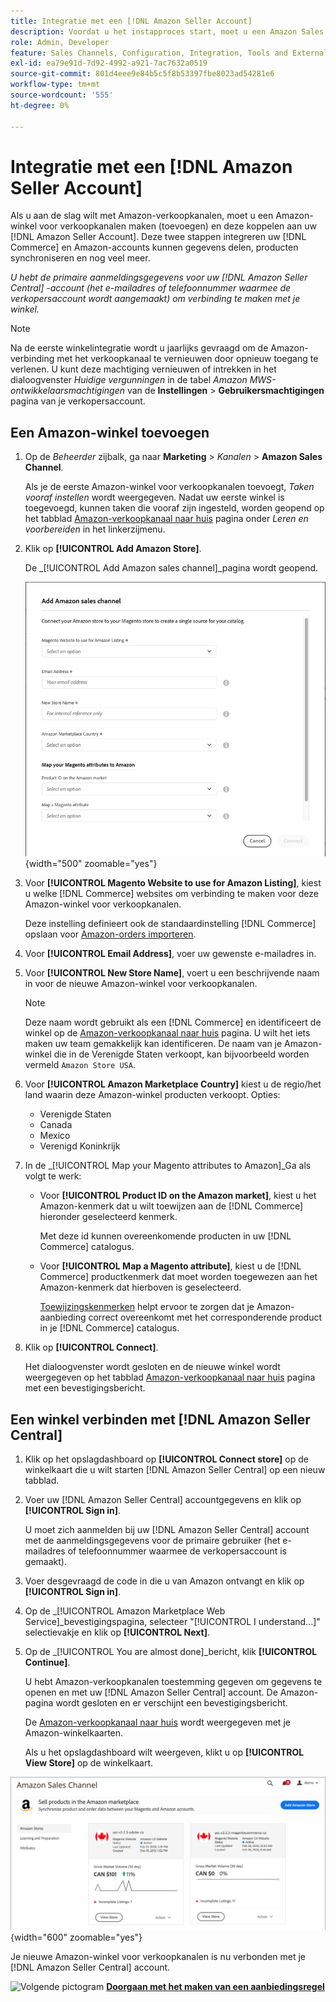 ```yaml
---
title: Integratie met een [!DNL Amazon Seller Account]
description: Voordat u het instapproces start, moet u een Amazon Sales Channel Store maken (toevoegen) en deze koppelen aan uw Amazon-verkopersaccount.
role: Admin, Developer
feature: Sales Channels, Configuration, Integration, Tools and External Services
exl-id: ea79e91d-7d92-4992-a921-7ac7632a0519
source-git-commit: 801d4eee9e84b5c5f8b53397fbe8023ad54281e6
workflow-type: tm+mt
source-wordcount: '555'
ht-degree: 0%

---
```


# Integratie met een [!DNL Amazon Seller Account]

Als u aan de slag wilt met Amazon-verkoopkanalen, moet u een Amazon-winkel voor verkoopkanalen maken (toevoegen) en deze koppelen aan uw [!DNL Amazon Seller Account]. Deze twee stappen integreren uw [!DNL Commerce] en Amazon-accounts kunnen gegevens delen, producten synchroniseren en nog veel meer.

_U hebt de primaire aanmeldingsgegevens voor uw [!DNL Amazon Seller Central] -account (het e-mailadres of telefoonnummer waarmee de verkopersaccount wordt aangemaakt) om verbinding te maken met je winkel._

>[!NOTE]
>
>Na de eerste winkelintegratie wordt u jaarlijks gevraagd om de Amazon-verbinding met het verkoopkanaal te vernieuwen door opnieuw toegang te verlenen. U kunt deze machtiging vernieuwen of intrekken in het dialoogvenster _Huidige vergunningen_ in de tabel _Amazon MWS-ontwikkelaarsmachtigingen_ van de **Instellingen** > **Gebruikersmachtigingen** pagina van je verkopersaccount.

## Een Amazon-winkel toevoegen

1. Op de _Beheerder_ zijbalk, ga naar **Marketing** > _Kanalen_ > **Amazon Sales Channel**.

   Als je de eerste Amazon-winkel voor verkoopkanalen toevoegt, _Taken vooraf instellen_ wordt weergegeven. Nadat uw eerste winkel is toegevoegd, kunnen taken die vooraf zijn ingesteld, worden geopend op het tabblad [Amazon-verkoopkanaal naar huis](./amazon-sales-channel-home.md) pagina onder _Leren en voorbereiden_ in het linkerzijmenu.

1. Klik op **[!UICONTROL Add Amazon Store]**.

   De _[!UICONTROL Add Amazon sales channel]_pagina wordt geopend.

   ![De Amazon-winkel voor verkoopkanalen toevoegen](assets/amazon-store-integration.png){width="500" zoomable="yes"}

1. Voor **[!UICONTROL Magento Website to use for Amazon Listing]**, kiest u welke [!DNL Commerce] websites om verbinding te maken voor deze Amazon-winkel voor verkoopkanalen.

   Deze instelling definieert ook de standaardinstelling [!DNL Commerce] opslaan voor [Amazon-orders importeren](./order-settings.md).

1. Voor **[!UICONTROL Email Address]**, voer uw gewenste e-mailadres in.

1. Voor **[!UICONTROL New Store Name]**, voert u een beschrijvende naam in voor de nieuwe Amazon-winkel voor verkoopkanalen.

   >[!NOTE]
   >
   >Deze naam wordt gebruikt als een [!DNL Commerce] en identificeert de winkel op de [Amazon-verkoopkanaal naar huis](./amazon-sales-channel-home.md) pagina. U wilt het iets maken uw team gemakkelijk kan identificeren. De naam van je Amazon-winkel die in de Verenigde Staten verkoopt, kan bijvoorbeeld worden vermeld `Amazon Store USA`.

1. Voor **[!UICONTROL Amazon Marketplace Country]** kiest u de regio/het land waarin deze Amazon-winkel producten verkoopt. Opties:

   - Verenigde Staten
   - Canada
   - Mexico
   - Verenigd Koninkrijk

1. In de _[!UICONTROL Map your Magento attributes to Amazon]_Ga als volgt te werk:

   - Voor **[!UICONTROL Product ID on the Amazon market]**, kiest u het Amazon-kenmerk dat u wilt toewijzen aan de [!DNL Commerce] hieronder geselecteerd kenmerk.

     Met deze id kunnen overeenkomende producten in uw [!DNL Commerce] catalogus.

   - Voor **[!UICONTROL Map a Magento attribute]**, kiest u de [!DNL Commerce] productkenmerk dat moet worden toegewezen aan het Amazon-kenmerk dat hierboven is geselecteerd.

     [Toewijzingskenmerken](./ob-creating-magento-attributes.md) helpt ervoor te zorgen dat je Amazon-aanbieding correct overeenkomt met het corresponderende product in je [!DNL Commerce] catalogus.

1. Klik op **[!UICONTROL Connect]**.

   Het dialoogvenster wordt gesloten en de nieuwe winkel wordt weergegeven op het tabblad [Amazon-verkoopkanaal naar huis](./amazon-sales-channel-home.md) pagina met een bevestigingsbericht.

## Een winkel verbinden met [!DNL Amazon Seller Central]

1. Klik op het opslagdashboard op **[!UICONTROL Connect store]** op de winkelkaart die u wilt starten [!DNL Amazon Seller Central] op een nieuw tabblad.

1. Voer uw [!DNL Amazon Seller Central] accountgegevens en klik op **[!UICONTROL Sign in]**.

   U moet zich aanmelden bij uw [!DNL Amazon Seller Central] account met de aanmeldingsgegevens voor de primaire gebruiker (het e-mailadres of telefoonnummer waarmee de verkopersaccount is gemaakt).

1. Voer desgevraagd de code in die u van Amazon ontvangt en klik op **[!UICONTROL Sign in]**.

1. Op de _[!UICONTROL Amazon Marketplace Web Service]_bevestigingspagina, selecteer &quot;[!UICONTROL I understand...]&quot; selectievakje en klik op **[!UICONTROL Next]**.

1. Op de _[!UICONTROL You are almost done]_bericht, klik **[!UICONTROL Continue]**.

   U hebt Amazon-verkoopkanalen toestemming gegeven om gegevens te openen en met uw [!DNL Amazon Seller Central] account. De Amazon-pagina wordt gesloten en er verschijnt een bevestigingsbericht.

   De [Amazon-verkoopkanaal naar huis](./amazon-sales-channel-home.md) wordt weergegeven met je Amazon-winkelkaarten.

   Als u het opslagdashboard wilt weergeven, klikt u op **[!UICONTROL View Store]** op de winkelkaart.

![Amazon verkoopkanaal naar huis met nieuwe winkelkaart](assets/asc-dashboard-after-2fa.png){width="600" zoomable="yes"}

Je nieuwe Amazon-winkel voor verkoopkanalen is nu verbonden met je [!DNL Amazon Seller Central] account.

![Volgende pictogram](assets/btn-next.png) [**Doorgaan met het maken van een aanbiedingsregel**](./ob-create-listing-rule.md)
